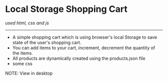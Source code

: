 # __Local Storage Shopping Cart__

_used html, css and js_

_ _ _

- A simple shopping cart which is using browser's local Storage to save state of the user's shopping cart. 
- You can add items to your cart, increment, decrement the quantity of the items.
- All products are dynamically created using the products.json file
- some css



NOTE: View in desktop


